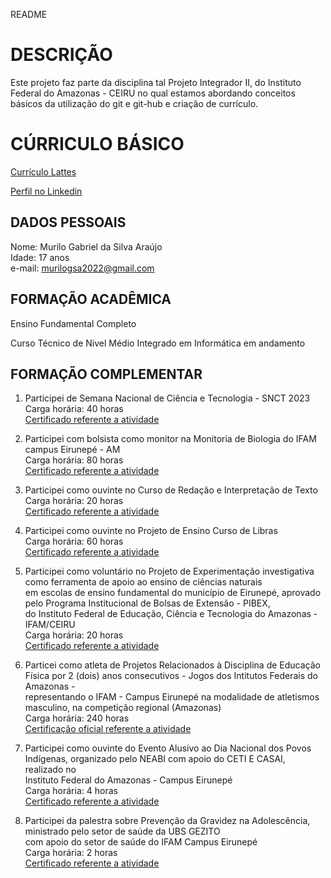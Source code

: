 README

# DESCRIÇÃO

Este projeto faz parte da disciplina tal Projeto Integrador II, do Instituto Federal do Amazonas - CEIRU no qual estamos abordando conceitos básicos da utilização do git e git-hub e criação de currículo.

# CÚRRICULO BÁSICO

[Currículo Lattes](http://lattes.cnpq.br/4472739782535691)

[Perfil no Linkedin](https://www.linkedin.com/in/murilo-gabriel-da-silva-ara%C3%BAjo-a7a8222bb)
## DADOS PESSOAIS

Nome: Murilo Gabriel da Silva Araújo\
Idade: 17 anos\
e-mail: murilogsa2022@gmail.com

## FORMAÇÃO ACADÊMICA

Ensino Fundamental Completo 

Curso Técnico de Nivel Médio Integrado em Informática em andamento 

## FORMAÇÃO COMPLEMENTAR

1. Participei de Semana Nacional de Ciência e Tecnologia - SNCT 2023\
   Carga horária: 40 horas\
   [Certificado referente a atividade](certificado_1.pdf)
   
2. Participei com bolsista como monitor na Monitoria de Biologia do IFAM campus Eirunepé - AM\
   Carga horária: 80 horas\
   [Certificado referente a atividade](certificado_2.pdf)
   
3. Participei como ouvinte no Curso de Redação e Interpretação de Texto\
   Carga horária: 20 horas\
   [Certificado referente a atividade](certificado_3.pdf)

4. Participei como ouvinte no Projeto de Ensino Curso de Libras\
   Carga horária: 60 horas\
   [Certificado referente a atividade](certificado_4.pdf)

5. Participei como voluntário no Projeto de Experimentação investigativa como ferramenta de apoio ao ensino de ciências naturais\
   em escolas de ensino fundamental do município de Eirunepé, aprovado pelo Programa Institucional de Bolsas de Extensão - PIBEX,\
   do Instituto Federal de Educação, Ciência e Tecnologia do Amazonas - IFAM/CEIRU\
   Carga horária: 20 horas\
   [Certificado referente a atividade](certificado_5.pdf)
   
6. Particei como atleta de Projetos Relacionados à Disciplina de Educação Física por 2 (dois) anos consecutivos - Jogos dos Intitutos Federais do Amazonas -\
   representando o IFAM - Campus Eirunepé na modalidade de atletismos masculino, na competição regional (Amazonas)\
   Carga horária: 240 horas\
   [Certificação oficial referente a atividade](certificado_6.pdf)

7. Participei como ouvinte do Evento Alusivo ao Dia Nacional dos Povos Indígenas, organizado pelo NEABI com apoio do CETI E CASAI, realizado no\
   Instituto Federal do Amazonas - Campus Eirunepé\
   Carga horária: 4 horas\
   [Certificado referente a atividade](certificado_7.pdf)

8. Participei da palestra sobre Prevenção da Gravidez na Adolescência, ministrado pelo setor de saúde da UBS GEZITO\
   com apoio do setor de saúde do IFAM Campus Eirunepé\
   Carga horária: 2 horas\
   [Certificado referente a atividade](certificado_8.pdf)
